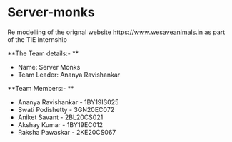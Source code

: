 # Server-monks
Re modelling of the orignal website https://www.wesaveanimals.in
as part of the TIE internship 




**The Team details:- **
- Name: Server Monks
- Team Leader: Ananya Ravishankar



**Team Members:- **
* Ananya Ravishankar - 1BY19IS025
* Swati Podishetty - 3GN20EC072
* Aniket Savant - 2BL20CS021
* Akshay Kumar - 1BY19EC012
* Raksha Pawaskar - 2KE20CS067

